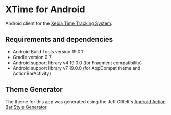 XTime for Android
=================

Android client for the [Xebia Time Tracking System](https://xtime.xebia.com/).

## Requirements and dependencies

- Android Build Tools version 19.0.1
- Gradle version 0.7
- Android support library v4 19.0.0 (for Fragment compatibility)
- Android support library v7 19.0.0 (for AppCompat theme and ActionBarActivity)

## Theme Generator

The theme for this app was generated using the Jeff Gilfelt's [Android Action Bar Style Generator](http://jgilfelt.github.io/android-actionbarstylegenerator/).
